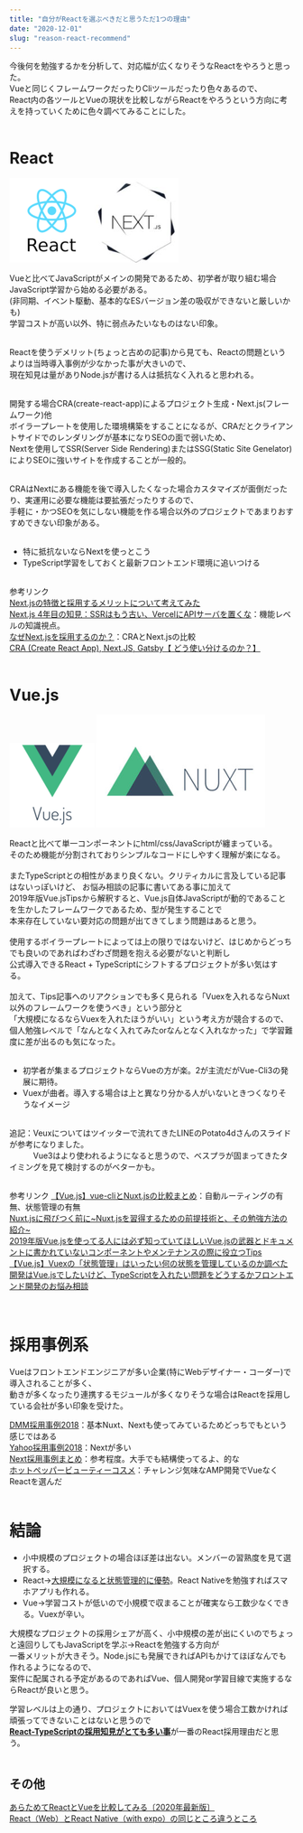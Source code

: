```yaml
---
title: "自分がReactを選ぶべきだと思うただ1つの理由"
date: "2020-12-01"
slug: "reason-react-recommend"
---
```


今後何を勉強するかを分析して、対応幅が広くなりそうなReactをやろうと思った。<br>
Vueと同じくフレームワークだったりCliツールだったり色々あるので、<br>
React内の各ツールとVueの現状を比較しながらReactをやろうという方向に考えを持っていくために色々調べてみることにした。<br><br>

# React

![](../images/2020-12-01-01.png)![](../images/2020-12-01-02.jpg)<br>

Vueと比べてJavaScriptがメインの開発であるため、初学者が取り組む場合JavaScript学習から始める必要がある。<br>
(非同期、イベント駆動、基本的なESバージョン差の吸収ができないと厳しいかも)<br>
学習コストが高い以外、特に弱点みたいなものはない印象。<br><br>

Reactを使うデメリット(ちょっと古めの記事)から見ても、Reactの問題というよりは当時導入事例が少なかった事が大きいので、<br>
現在知見は量がありNode.jsが書ける人は抵抗なく入れると思われる。<br><br>

開発する場合CRA(create-react-app)によるプロジェクト生成・Next.js(フレームワーク)他<br>ボイラープレートを使用した環境構築をすることになるが、CRAだとクライアントサイドでのレンダリングが基本になりSEOの面で弱いため、<br>
Nextを使用してSSR(Server Side Rendering)またはSSG(Static Site Genelator)によりSEOに強いサイトを作成することが一般的。<br><br>

CRAはNextにある機能を後で導入したくなった場合カスタマイズが面倒だったり、実運用に必要な機能は要拡張だったりするので、<br>手軽に・かつSEOを気にしない機能を作る場合以外のプロジェクトであまりおすすめできない印象がある。<br><br>

* 特に抵抗ないならNextを使っとこう
* TypeScript学習をしておくと最新フロントエンド環境に追いつける
<br><br>

参考リンク<br>
[Next.jsの特徴と採用するメリットについて考えてみた](https://freelance-jak.com/technology/react/2325/)<br>
[Next.js 4年目の知見：SSRはもう古い、VercelにAPIサーバを置くな](https://qiita.com/jagaapple/items/faf125e28f8c2860269c)：機能レベルの知識視点。<br>
[なぜNext.jsを採用するのか？](https://mottox2.com/posts/429)：CRAとNext.jsの比較<br>
[CRA (Create React App), Next.JS, Gatsby【 どう使い分けるのか？】](https://watablogtravel.com/cra-create-react-app-next-js-gatsby%E3%80%90-%E3%81%A9%E3%81%86%E4%BD%BF%E3%81%84%E5%88%86%E3%81%91%E3%82%8B%E3%81%AE%E3%81%8B%EF%BC%9F%E3%80%91/)<br><br>

# Vue.js

![](../images/2020-12-01-03.png)
![](../images/2020-12-01-04.jpg)<br>

Reactと比べて単一コンポーネントにhtml/css/JavaScriptが纏まっている。<br>
そのため機能が分割されておりシンプルなコードにしやすく理解が楽になる。
<br><br>
またTypeScriptとの相性があまり良くない。クリティカルに言及している記事はないっぽいけど、
お悩み相談の記事に書いてある事に加えて<br>2019年版Vue.jsTipsから解釈すると、Vue.js自体JavaScriptが動的であることを生かしたフレームワークであるため、型が発生することで<br>本来存在していない要対応の問題が出てきてしまう問題はあると思う。
<br><br>
使用するボイラープレートによっては上の限りではないけど、はじめからどっちでも良いのであればわざわざ問題を抱える必要がないと判断し<br>公式導入できるReact + TypeScriptにシフトするプロジェクトが多い気はする。
<br><br>
加えて、Tips記事へのリアクションでも多く見られる「Vuexを入れるならNuxt以外のフレームワークを使うべき」という部分と<br>「大規模になるならVuexを入れたほうがいい」という考え方が競合するので、<br>個人勉強レベルで「なんとなく入れてみたorなんとなく入れなかった」で学習難度に差が出るのも気になった。<br><br>

* 初学者が集まるプロジェクトならVueの方が楽。2が主流だがVue-Cli3の発展に期待。
* Vuexが曲者。導入する場合は上と異なり分かる人がいないときつくなりそうなイメージ
<br><br>

追記：Veuxについてはツイッターで流れてきたLINEのPotato4dさんのスライドが参考になりました。<br>
　　　Vue3はより使われるようになると思うので、ベスプラが固まってきたタイミングを見て検討するのがベターかも。<br><br>

参考リンク
[【Vue.js】vue-cliとNuxt.jsの比較まとめ](https://qiita.com/beanbeenzou/items/772b42687810539b9237)：自動ルーティングの有無、状態管理の有無<br>
[Nuxt.jsに飛びつく前に~Nuxt.jsを習得するための前提技術と、その勉強方法の紹介~](https://qiita.com/newt0/items/763b0c228a8451c68865)<br>
[2019年版Vue.jsを使ってる人には必ず知っていてほしいVue.jsの武器とドキュメントに書かれていないコンポーネントやメンテナンスの際に役立つTips](https://qiita.com/kahirokunn/items/6b4834b9a13406535f32)<br>
[【Vue.js】Vuexの「状態管理」はいったい何の状態を管理しているのか調べた](https://www.i-ryo.com/entry/2019/12/03/063040)<br>
[開発はVue.jsでしたいけど、TypeScriptを入れたい問題をどうするかフロントエンド開発のお悩み相談](https://logmi.jp/tech/articles/322416)<br><br><br>

# 採用事例系
Vueはフロントエンドエンジニアが多い企業(特にWebデザイナー・コーダー)で導入されることが多く、<br>動きが多くなったり連携するモジュールが多くなりそうな場合はReactを採用している会社が多い印象を受けた。

[DMM採用事例2018](https://logmi.jp/tech/articles/320546)：基本Nuxt、Nextも使ってみているためどっちでもという感じではある<br>
[Yahoo採用事例2018](https://techblog.yahoo.co.jp/advent-calendar-2018/yahoo-frontend/)：Nextが多い<br>
[Next採用事例まとめ](https://dyno.design/articles/corporate-sites-nextjs/)：参考程度。大手でも結構使ってるよ、的な<br>
[ホットペッパービューティーコスメ](https://codezine.jp/article/detail/12700)：チャレンジ気味なAMP開発でVueなくReactを選んだ<br><br>

# 結論
* 小中規模のプロジェクトの場合ほぼ差は出ない。メンバーの習熟度を見て選択する。
* React→<u>大規模になると状態管理的に優勢</u>。React Nativeを勉強すればスマホアプリも作れる。
* Vue→学習コストが低いので小規模で収まることが確実なら工数少なくできる。Vuexが辛い。

大規模なプロジェクトの採用シェアが高く、小中規模の差が出にくいのでちょっと遠回りしてもJavaScriptを学ぶ→Reactを勉強する方向が<br>一番メリットが大きそう。Node.jsにも発展できればAPIもかけてほぼなんでも作れるようになるので、<br>案件に配属される予定があるのであればVue、個人開発or学習目線で実施するならReactが良いと思う。

学習レベルは上の通り、プロジェクトにおいてはVuexを使う場合工数かければ頑張ってできないことはないと思うので<br><u>**React-TypeScriptの採用知見がとても多い事**</u>が一番のReact採用理由だと思う。<br><br>

## その他
[あらためてReactとVueを比較してみる〔2020年最新版〕](https://freelance-jak.com/technology/react/2472/)<br>
[React（Web）とReact Native（with expo）の同じところ違うところ](https://tech.asoview.co.jp/entry/2019/12/10/085554)
